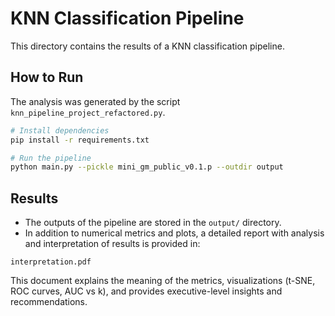 # KNN Classification Pipeline

This directory contains the results of a KNN classification pipeline.

## How to Run

The analysis was generated by the script `knn_pipeline_project_refactored.py`.

```bash
# Install dependencies
pip install -r requirements.txt

# Run the pipeline
python main.py --pickle mini_gm_public_v0.1.p --outdir output
````

## Results

* The outputs of the pipeline are stored in the `output/` directory.
* In addition to numerical metrics and plots, a detailed report with analysis and interpretation of results is provided in:

```
interpretation.pdf
```

This document explains the meaning of the metrics, visualizations (t-SNE, ROC curves, AUC vs k), and provides executive-level insights and recommendations.


